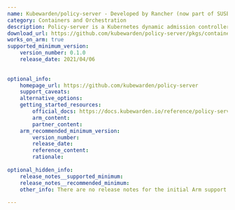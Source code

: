 ```yaml
---
name: Kubewarden/policy-server - Developed by Rancher (now part of SUSE)
category: Containers and Orchestration
description: Policy-server is a Kubernetes dynamic admission controller that evaluates Kubewarden WebAssembly policies to validate Kubernetes admission requests. Kubewarden, originally created by SUSE Rancher, is a Kubernetes Policy Engine.
download_url: https://github.com/kubewarden/policy-server/pkgs/container/policy-server/versions
works_on_arm: true
supported_minimum_version:
    version_number: 0.1.0
    release_date: 2021/04/06
 
 
optional_info:
    homepage_url: https://github.com/kubewarden/policy-server
    support_caveats:
    alternative_options:
    getting_started_resources:
        official_docs: https://docs.kubewarden.io/reference/policy-server-cli
        arm_content:
        partner_content:
    arm_recommended_minimum_version:
        version_number:
        release_date:
        reference_content:
        rationale:
 
optional_hidden_info:
    release_notes__supported_minimum:
    release_notes__recommended_minimum:
    other_info: There are no release notes for the initial Arm support. The first stable version, 0.1.0, publishes container images for Arm on the [GitHub registry](https://github.com/kubewarden/policy-server/pkgs/container/policy-server/1855428?tag=v0.1.0). 
 
---
```

